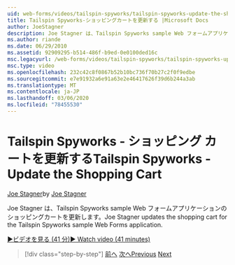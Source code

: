 ```yaml
---
uid: web-forms/videos/tailspin-spyworks/tailspin-spyworks-update-the-shopping-cart
title: Tailspin Spyworks-ショッピングカートを更新する |Microsoft Docs
author: JoeStagner
description: Joe Stagner は、Tailspin Spyworks sample Web フォームアプリケーションのショッピングカートを更新します。
ms.author: riande
ms.date: 06/29/2010
ms.assetid: 92909295-b514-486f-b9ed-0e0100ded16c
msc.legacyurl: /web-forms/videos/tailspin-spyworks/tailspin-spyworks-update-the-shopping-cart
msc.type: video
ms.openlocfilehash: 232c42c8f0867b52b10bc736f70b27c2f0f9edbe
ms.sourcegitcommit: e7e91932a6e91a63e2e46417626f39d6b244a3ab
ms.translationtype: MT
ms.contentlocale: ja-JP
ms.lasthandoff: 03/06/2020
ms.locfileid: "78455530"
---
```

# <a name="tailspin-spyworks---update-the-shopping-cart"></a><span data-ttu-id="be0d9-103">Tailspin Spyworks - ショッピング カートを更新する</span><span class="sxs-lookup"><span data-stu-id="be0d9-103">Tailspin Spyworks - Update the Shopping Cart</span></span>

<span data-ttu-id="be0d9-104">[Joe Stagner](https://github.com/JoeStagner)</span><span class="sxs-lookup"><span data-stu-id="be0d9-104">by [Joe Stagner](https://github.com/JoeStagner)</span></span>

<span data-ttu-id="be0d9-105">Joe Stagner は、Tailspin Spyworks sample Web フォームアプリケーションのショッピングカートを更新します。</span><span class="sxs-lookup"><span data-stu-id="be0d9-105">Joe Stagner updates the shopping cart for the Tailspin Spyworks sample Web Forms application.</span></span>

[<span data-ttu-id="be0d9-106">&#9654;ビデオを見る (41 分)</span><span class="sxs-lookup"><span data-stu-id="be0d9-106">&#9654; Watch video (41 minutes)</span></span>](https://channel9.msdn.com/Blogs/ASP-NET-Site-Videos/tailspin-spyworks-update-the-shopping-cart)

> [!div class="step-by-step"]
> <span data-ttu-id="be0d9-107">[前へ](tailspin-spyworks-display-shopping-cart.md)
> [次へ](tailspin-spyworks-migrate-the-shopping-cart.md)</span><span class="sxs-lookup"><span data-stu-id="be0d9-107">[Previous](tailspin-spyworks-display-shopping-cart.md)
[Next](tailspin-spyworks-migrate-the-shopping-cart.md)</span></span>
